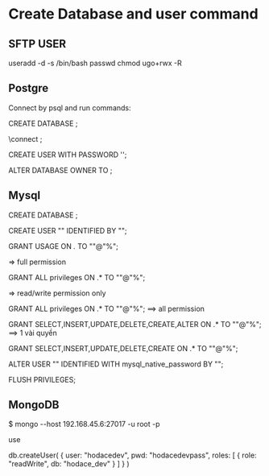 # Create Database and user command

## SFTP USER
useradd -d <folder path> -s /bin/bash <username>
passwd <username>
chmod ugo+rwx -R <folder path>

## Postgre
Connect by psql and run commands:

CREATE DATABASE <db-name>;

\connect <db-name>;

CREATE USER <user> WITH PASSWORD '<password>';

ALTER DATABASE <db-name> OWNER TO <user>;

## Mysql

CREATE DATABASE <db-name>;

CREATE USER "<username>" IDENTIFIED BY "<password>";

GRANT USAGE ON *.* TO "<username>"@"%";

=> full permission 

GRANT ALL privileges ON <db-name>.* TO "<username>"@"%";

⇒ read/write permission only

GRANT ALL privileges ON <db-name>.* TO "<username>"@"%";
==> all permission

GRANT SELECT,INSERT,UPDATE,DELETE,CREATE,ALTER ON <db-name>.* TO "<username>"@"%";
==> 1 vài quyền

GRANT SELECT,INSERT,UPDATE,DELETE,CREATE ON <db-name>.* TO "<username>"@"%";

ALTER USER "<username>" IDENTIFIED WITH mysql_native_password BY "<password>";

FLUSH PRIVILEGES; 

## MongoDB

$ mongo --host 192.168.45.6:27017 -u root -p

use <database-name>

db.createUser(
 {
   user: "hodacedev",
   pwd: "hodacedevpass",
   roles: [ { role: "readWrite", db: "hodace_dev" } ]
 }
) 
